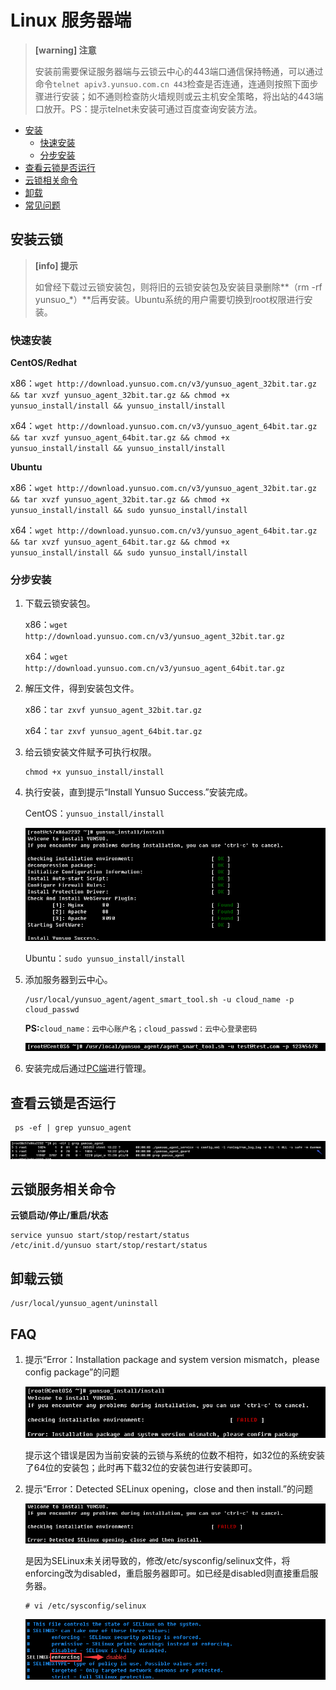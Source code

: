 # Linux 服务器端

> **\[warning\] 注意**
>
> 安装前需要保证服务器端与云锁云中心的443端口通信保持畅通，可以通过命令`telnet apiv3.yunsuo.com.cn 443`检查是否连通，连通则按照下面步骤进行安装；如不通则检查防火墙规则或云主机安全策略，将出站的443端口放开。PS：提示telnet未安装可通过百度查询安装方法。

* [安装](linux.md#安装云锁)
  * [快速安装](linux.md#快速安装)
  * [分步安装](linux.md#分步安装)
* [查看云锁是否运行](linux.md#查看云锁是否运行)
* [云锁相关命令](linux.md#云锁服务相关命令)
* [卸载](linux.md#卸载云锁)
* [常见问题](linux.md#faq)

## 安装云锁

> **\[info\] 提示** 
>
> 如曾经下载过云锁安装包，则将旧的云锁安装包及安装目录删除**（rm -rf yunsuo\_\*）**后再安装。Ubuntu系统的用户需要切换到root权限进行安装。

### 快速安装

**CentOS/Redhat**

x86：`wget http://download.yunsuo.com.cn/v3/yunsuo_agent_32bit.tar.gz && tar xvzf yunsuo_agent_32bit.tar.gz && chmod +x yunsuo_install/install && yunsuo_install/install`

x64：`wget http://download.yunsuo.com.cn/v3/yunsuo_agent_64bit.tar.gz && tar xvzf yunsuo_agent_64bit.tar.gz && chmod +x yunsuo_install/install && yunsuo_install/install`

**Ubuntu**

x86：`wget http://download.yunsuo.com.cn/v3/yunsuo_agent_32bit.tar.gz && tar xvzf yunsuo_agent_32bit.tar.gz && chmod +x yunsuo_install/install && sudo yunsuo_install/install`

x64：`wget http://download.yunsuo.com.cn/v3/yunsuo_agent_64bit.tar.gz && tar xvzf yunsuo_agent_64bit.tar.gz && chmod +x yunsuo_install/install && sudo yunsuo_install/install`

### 分步安装

1. 下载云锁安装包。

   x86：`wget http://download.yunsuo.com.cn/v3/yunsuo_agent_32bit.tar.gz`

   x64：`wget http://download.yunsuo.com.cn/v3/yunsuo_agent_64bit.tar.gz`

2. 解压文件，得到安装包文件。

   x86：`tar zxvf yunsuo_agent_32bit.tar.gz`

   x64：`tar zxvf yunsuo_agent_64bit.tar.gz`

3. 给云锁安装文件赋予可执行权限。

   ```text
   chmod +x yunsuo_install/install
   ```

4. 执行安装，直到提示“Install Yunsuo Success.”安装完成。

   CentOS：`yunsuo_install/install`

   ![](/assets/installL03.png)

   Ubuntu：`sudo yunsuo_install/install`

5. 添加服务器到云中心。

   ```text
   /usr/local/yunsuo_agent/agent_smart_tool.sh -u cloud_name -p cloud_passwd
   ```

   **PS:**`cloud_name：云中心账户名；cloud_passwd：云中心登录密码`

   ![](/assets/f0105.png)

6. 安装完成后通过[PC端](pc.md)进行管理。

## 查看云锁是否运行

```text
 ps -ef | grep yunsuo_agent
```

![](/assets/installL04.png)

## 云锁服务相关命令

**云锁启动/停止/重启/状态**

```text
service yunsuo start/stop/restart/status
/etc/init.d/yunsuo start/stop/restart/status
```

## 卸载云锁

```text
/usr/local/yunsuo_agent/uninstall
```

## FAQ

1. 提示“Error：Installation package and system version mismatch，please config package”的问题

   ![](/assets/installL05.png)

   提示这个错误是因为当前安装的云锁与系统的位数不相符，如32位的系统安装了64位的安装包；此时再下载32位的安装包进行安装即可。

2. 提示“Error：Detected SELinux opening，close and then install.”的问题

   ![](/assets/q1901.png)

   是因为SELinux未关闭导致的，修改/etc/sysconfig/selinux文件，将enforcing改为disabled，重启服务器即可。如已经是disabled则直接重启服务器。

   ```text
   # vi /etc/sysconfig/selinux
   ```

   ![](/assets/q1902.png)

